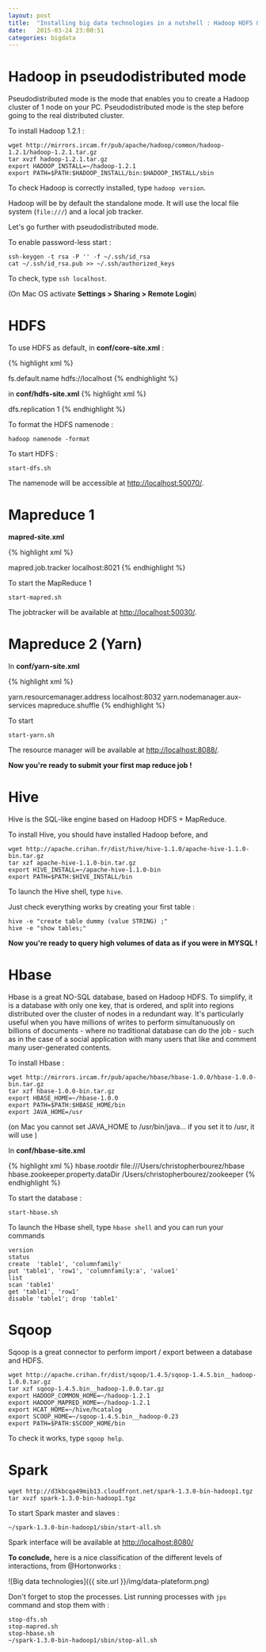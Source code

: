 ```yaml
---
layout: post
title:  "Installing big data technologies in a nutshell : Hadoop HDFS & Mapreduce, Yarn, Hive, Hbase, Sqoop and Spark"
date:   2015-03-24 23:00:51
categories: bigdata
---
```


# Hadoop in pseudodistributed mode

Pseudodistributed mode is the mode that enables you to create a Hadoop cluster of 1 node on your PC. Pseudodistributed mode is the step before going to the real distributed cluster.

To install Hadoop 1.2.1 :

    wget http://mirrors.ircam.fr/pub/apache/hadoop/common/hadoop-1.2.1/hadoop-1.2.1.tar.gz
    tar xvzf hadoop-1.2.1.tar.gz
    export HADOOP_INSTALL=~/hadoop-1.2.1
    export PATH=$PATH:$HADOOP_INSTALL/bin:$HADOOP_INSTALL/sbin

To check Hadoop is correctly installed, type `hadoop version`.

Hadoop will be by default the standalone mode. It will use the local file system (`file:///`) and a local job tracker.

Let's go further with pseudodistributed mode.

To enable password-less start :

    ssh-keygen -t rsa -P '' -f ~/.ssh/id_rsa
    cat ~/.ssh/id_rsa.pub >> ~/.ssh/authorized_keys

To check, type `ssh localhost`.

(On Mac OS activate **Settings > Sharing > Remote Login**)

# HDFS

To use HDFS as default, in **conf/core-site.xml** :

{% highlight xml %}
<?xml version="1.0"?>
<?xml-stylesheet type="text/xsl" href="configuration.xsl"?>
<configuration>
  <property>
    <name>fs.default.name</name>
    <value>hdfs://localhost</value>
  </property>
</configuration>
{% endhighlight %}

in **conf/hdfs-site.xml**
{% highlight xml %}
<?xml version="1.0"?>
<?xml-stylesheet type="text/xsl" href="configuration.xsl"?>
<configuration>
  <property>
    <name>dfs.replication</name>
    <value>1</value>
  </property>
</configuration>
{% endhighlight %}


To format the HDFS namenode :

    hadoop namenode -format

To start HDFS :

    start-dfs.sh

The namenode will be accessible at [http://localhost:50070/](http://localhost:50070/).

# Mapreduce 1


**mapred-site.xml**

{% highlight xml %}
<?xml version="1.0"?>
<?xml-stylesheet type="text/xsl" href="configuration.xsl"?>
<configuration>
  <property>
    <name>mapred.job.tracker</name>
    <value>localhost:8021</value>
  </property>
</configuration>
{% endhighlight %}


To start the MapReduce 1

    start-mapred.sh

The jobtracker will be available at [http://localhost:50030/](http://localhost:50030/).

# Mapreduce 2 (Yarn)

In **conf/yarn-site.xml**

{% highlight xml %}
<?xml version="1.0"?>
<?xml-stylesheet type="text/xsl" href="configuration.xsl"?>
<configuration>
  <property>
    <name>yarn.resourcemanager.address</name>
    <value>localhost:8032</value>
  </property>
  <property>
    <name>yarn.nodemanager.aux-services</name>
    <value>mapreduce.shuffle</value>
  </property>
</configuration>
{% endhighlight %}

To start

    start-yarn.sh

The resource manager will be available at [http://localhost:8088/](http://localhost:8088/).

**Now you're ready to submit your first map reduce job !**

# Hive

Hive is the SQL-like engine based on Hadoop HDFS + MapReduce.

To install Hive, you should have installed Hadoop before, and

    wget http://apache.crihan.fr/dist/hive/hive-1.1.0/apache-hive-1.1.0-bin.tar.gz
    tar xzf apache-hive-1.1.0-bin.tar.gz
    export HIVE_INSTALL=~/apache-hive-1.1.0-bin
    export PATH=$PATH:$HIVE_INSTALL/bin

To launch the Hive shell, type `hive`.

Just check everything works by creating your first table :

    hive -e "create table dummy (value STRING) ;"
    hive -e "show tables;"

**Now you're ready to query high volumes of data as if you were in MYSQL !**

# Hbase

Hbase is a great NO-SQL database, based on Hadoop HDFS. To simplify, it is a database with only one key, that is ordered, and split into regions distributed over the cluster of nodes in a redundant way. It's particularly useful when you have millions of writes to perform simultanuously on billions of documents - where no traditional database can do the job - such as in the case of a social application with many users that like and comment many user-generated contents.

To install Hbase :

    wget http://mirrors.ircam.fr/pub/apache/hbase/hbase-1.0.0/hbase-1.0.0-bin.tar.gz
    tar xzf hbase-1.0.0-bin.tar.gz
    export HBASE_HOME=~/hbase-1.0.0
    export PATH=$PATH:$HBASE_HOME/bin
    export JAVA_HOME=/usr

(on Mac you cannot set JAVA_HOME to /usr/bin/java... if you set it to /usr, it will use )

In **conf/hbase-site.xml**

{% highlight xml %}
<configuration>
  <property>
    <name>hbase.rootdir</name>
    <value>file:///Users/christopherbourez/hbase</value>
  </property>
  <property>
    <name>hbase.zookeeper.property.dataDir</name>
    <value>/Users/christopherbourez/zookeeper</value>
  </property>
</configuration>
{% endhighlight %}

To start the database :

    start-hbase.sh

To launch the Hbase shell, type `hbase shell` and you can run your commands

    version
    status
    create  'table1', 'columnfamily'
    put 'table1', 'row1', 'columnfamily:a', 'value1'
    list
    scan 'table1'
    get 'table1', 'row1'
    disable 'table1'; drop 'table1'

# Sqoop

Sqoop is a great connector to perform import / export between a database and HDFS.

    wget http://apache.crihan.fr/dist/sqoop/1.4.5/sqoop-1.4.5.bin__hadoop-1.0.0.tar.gz
    tar xzf sqoop-1.4.5.bin__hadoop-1.0.0.tar.gz
    export HADOOP_COMMON_HOME=~/hadoop-1.2.1
    export HADOOP_MAPRED_HOME=~/hadoop-1.2.1
    export HCAT_HOME=~/hive/hcatalog
    export SCOOP_HOME=~/sqoop-1.4.5.bin__hadoop-0.23
    export PATH=$PATH:$SCOOP_HOME/bin

To check it works, type `sqoop help`.

# Spark

    wget http://d3kbcqa49mib13.cloudfront.net/spark-1.3.0-bin-hadoop1.tgz
    tar xvzf spark-1.3.0-bin-hadoop1.tgz

To start Spark master and slaves :

    ~/spark-1.3.0-bin-hadoop1/sbin/start-all.sh

Spark interface will be available at [http://localhost:8080/](http://localhost:8080/)


**To conclude,** here is a nice classification of the different levels of interactions, from @Hortonworks :


![Big data technologies]({{ site.url }}/img/data-plateform.png)

Don't forget to stop the processes. List running processes with `jps` command and stop them with :

    stop-dfs.sh
    stop-mapred.sh
    stop-hbase.sh
    ~/spark-1.3.0-bin-hadoop1/sbin/stop-all.sh
